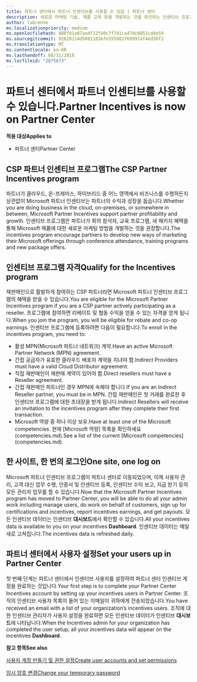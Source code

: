 ```yaml
---
title: 파트너 센터에서 파트너 인센티브를 사용할 수 있음 | 파트너 센터
description: 새로운 마케팅 기술, 제품 교육 등을 개발하는 것을 촉진하는 인센티브 프로그램
author: labrenne
ms.localizationpriority: medium
ms.openlocfilehash: 086f81a07aa4f12f40c7f7d1ca47dc6051cd4e59
ms.sourcegitcommit: 92629114d5081103bfe555081f69997af4ed56f2
ms.translationtype: MT
ms.contentlocale: ko-KR
ms.lasthandoff: 08/31/2018
ms.locfileid: "2875673"
---
```

# <a name="partner-incentives-is-now-on-partner-center"></a><span data-ttu-id="9933a-103">파트너 센터에서 파트너 인센티브를 사용할 수 있습니다.</span><span class="sxs-lookup"><span data-stu-id="9933a-103">Partner Incentives is now on Partner Center</span></span> 

**<span data-ttu-id="9933a-104">적용 대상</span><span class="sxs-lookup"><span data-stu-id="9933a-104">Applies to</span></span>**

-  <span data-ttu-id="9933a-105">파트너 센터</span><span class="sxs-lookup"><span data-stu-id="9933a-105">Partner Center</span></span>

## <a name="the-csp-partner-incentives-program"></a><span data-ttu-id="9933a-106">CSP 파트너 인센티브 프로그램</span><span class="sxs-lookup"><span data-stu-id="9933a-106">The CSP Partner Incentives program</span></span>

<span data-ttu-id="9933a-107">파트너가 클라우드, 온-프레미스, 하이브리드 중 어느 영역에서 비즈니스를 수행하든지 상관없이 Microsoft 파트너 인센티브는 파트너의 수익과 성장을 돕습니다.</span><span class="sxs-lookup"><span data-stu-id="9933a-107">Whether you are doing business in the cloud, on-premises, or somewhere in between, Microsoft Partner Incentives support partner profitability and growth.</span></span> <span data-ttu-id="9933a-108">인센티브 프로그램은 파트너가 회의 참석자, 교육 프로그램, 새 패키지 혜택을 통해 Microsoft 제품에 대한 새로운 마케팅 방법을 개발하는 것을 권장합니다.</span><span class="sxs-lookup"><span data-stu-id="9933a-108">The incentives program encourage partners to develop new ways of marketing their Microsoft offerings through conference attendance, training programs and new package offers.</span></span> 

## <a name="qualify-for-the-incentives-program"></a><span data-ttu-id="9933a-109">인센티브 프로그램 자격</span><span class="sxs-lookup"><span data-stu-id="9933a-109">Qualify for the Incentives program</span></span>

<span data-ttu-id="9933a-110">재판매인으로 활발하게 참여하는 CSP 파트너라면 Microsoft 파트너 인센티브 프로그램의 혜택을 받을 수 있습니다.</span><span class="sxs-lookup"><span data-stu-id="9933a-110">You are eligible for the Microsoft Partner Incentives program if you are a CSP partner actively participating as a reseller.</span></span>
<span data-ttu-id="9933a-111">프로그램에 참여하면 리베이트 및 협동 수익을 얻을 수 있는 자격을 얻게 됩니다.</span><span class="sxs-lookup"><span data-stu-id="9933a-111">When you join the program, you will be eligible for rebate and co-op earnings.</span></span> <span data-ttu-id="9933a-112">인센티브 프로그램에 등록하려면 다음이 필요합니다.</span><span class="sxs-lookup"><span data-stu-id="9933a-112">To enroll in the incentives program, you need to:</span></span> 
-   <span data-ttu-id="9933a-113">활성 MPN(Microsoft 파트너 네트워크) 계약.</span><span class="sxs-lookup"><span data-stu-id="9933a-113">Have an active Microsoft Partner Network (MPN) agreement.</span></span>  
-   <span data-ttu-id="9933a-114">간접 공급자가 유효한 클라우드 배포자 계약을 지녀야 함.</span><span class="sxs-lookup"><span data-stu-id="9933a-114">Indirect Providers must have a valid Cloud Distributor agreement.</span></span>
-   <span data-ttu-id="9933a-115">직접 재판매인이 재판매 계약이 있어야 함.</span><span class="sxs-lookup"><span data-stu-id="9933a-115">Direct resellers must have a Reseller agreement.</span></span>
-   <span data-ttu-id="9933a-116">간접 재판매인 파트너인 경우 MPN에 속해야 합니다.</span><span class="sxs-lookup"><span data-stu-id="9933a-116">If you are an Indirect Reseller partner, you must be in MPN.</span></span> <span data-ttu-id="9933a-117">간접 재판매인은 첫 거래를 완료한 후 인센티브 프로그램에 대한 초대장을 받게 됩니다.</span><span class="sxs-lookup"><span data-stu-id="9933a-117">Indirect Resellers will receive an invitation to the incentives program after they complete their first transaction.</span></span> 
-   <span data-ttu-id="9933a-118">Microsoft 역량 중 하나 이상 보유.</span><span class="sxs-lookup"><span data-stu-id="9933a-118">Have at least one of the Microsoft competencies.</span></span> <span data-ttu-id="9933a-119">현재 [Microsoft 역량] 목록을 확인하세요(competencies.md).</span><span class="sxs-lookup"><span data-stu-id="9933a-119">See a list of the current [Microsoft competencies] (competencies.md).</span></span>

## <a name="one-site-one-log-on"></a><span data-ttu-id="9933a-120">한 사이트, 한 번의 로그인</span><span class="sxs-lookup"><span data-stu-id="9933a-120">One site, one log on</span></span>

<span data-ttu-id="9933a-121">Microsoft 파트너 인센티브 프로그램이 파트너 센터로 이동되었으며, 이제 사용자 관리, 고객 대신 업무 수행, 인증서 및 인센티브 등록, 인센티브 수익 보고, 지급 받기 등의 모든 관리자 업무를 할 수 있습니다.</span><span class="sxs-lookup"><span data-stu-id="9933a-121">Now that the Microsoft Partner Incentives program has moved to Partner Center, you will be able to do all your admin work including manage users, do work on behalf of customers, sign up for certifications and incentives, report incentives earnings, and get payouts.</span></span> <span data-ttu-id="9933a-122">모든 인센티브 데이터는 인센티브 **대시보드**에서 확인할 수 있습니다.</span><span class="sxs-lookup"><span data-stu-id="9933a-122">All your incentives data is available to you on your incentives **Dashboard**.</span></span> <span data-ttu-id="9933a-123">인센티브 데이터는 매일 새로 고쳐집니다.</span><span class="sxs-lookup"><span data-stu-id="9933a-123">The incentives data is refreshed daily.</span></span>
 
## <a name="set-your-users-up-in-partner-center"></a><span data-ttu-id="9933a-124">파트너 센터에서 사용자 설정</span><span class="sxs-lookup"><span data-stu-id="9933a-124">Set your users up in Partner Center</span></span>
 
<span data-ttu-id="9933a-125">첫 번째 단계는 파트너 센터에서 인센티브 사용자를 설정하여 파트너 센터 인센티브 계정을 완료하는 것입니다.</span><span class="sxs-lookup"><span data-stu-id="9933a-125">Your first step is to complete your Partner Center Incentives account by setting up your incentives users in Partner Center.</span></span> <span data-ttu-id="9933a-126">조직의 인센티브 사용자 목록이 들어 있는 이메일이 귀하에게 전송되었습니다.</span><span class="sxs-lookup"><span data-stu-id="9933a-126">You have received an email with a list of your organization’s incentives users.</span></span> <span data-ttu-id="9933a-127">조직에 대한 인센티브 관리자가 사용자 설정을 완료하면 모든 인센티브 데이터가 인센티브 **대시보드**에 나타납니다.</span><span class="sxs-lookup"><span data-stu-id="9933a-127">When the Incentives admin for your organization has completed the user setup, all your incentives data will appear on the incentives **Dashboard**.</span></span>

**<span data-ttu-id="9933a-128">참고 항목</span><span class="sxs-lookup"><span data-stu-id="9933a-128">See also</span></span>**

[<span data-ttu-id="9933a-129">사용자 계정 만들기 및 권한 설정</span><span class="sxs-lookup"><span data-stu-id="9933a-129">Create user accounts and set permissions</span></span>](create-user-accounts-and-set-permissions.md)

[<span data-ttu-id="9933a-130">임시 암호 변경</span><span class="sxs-lookup"><span data-stu-id="9933a-130">Change your temporary password</span></span>](change-your-temporary-password.md)

